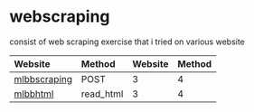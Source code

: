 # webscraping
 consist of web scraping exercise that i tried on various website  

|Website|Method|Website|Method|
|:-|:-|:-|:-|
|[mlbbscraping](https://github.com/wjudho/webscraping/blob/main/mlbbscraping.ipynb)|POST|3|4|
|[mlbbhtml](https://github.com/wjudho/webscraping/blob/main/mlbbhtml.ipynb)|read_html|3|4|